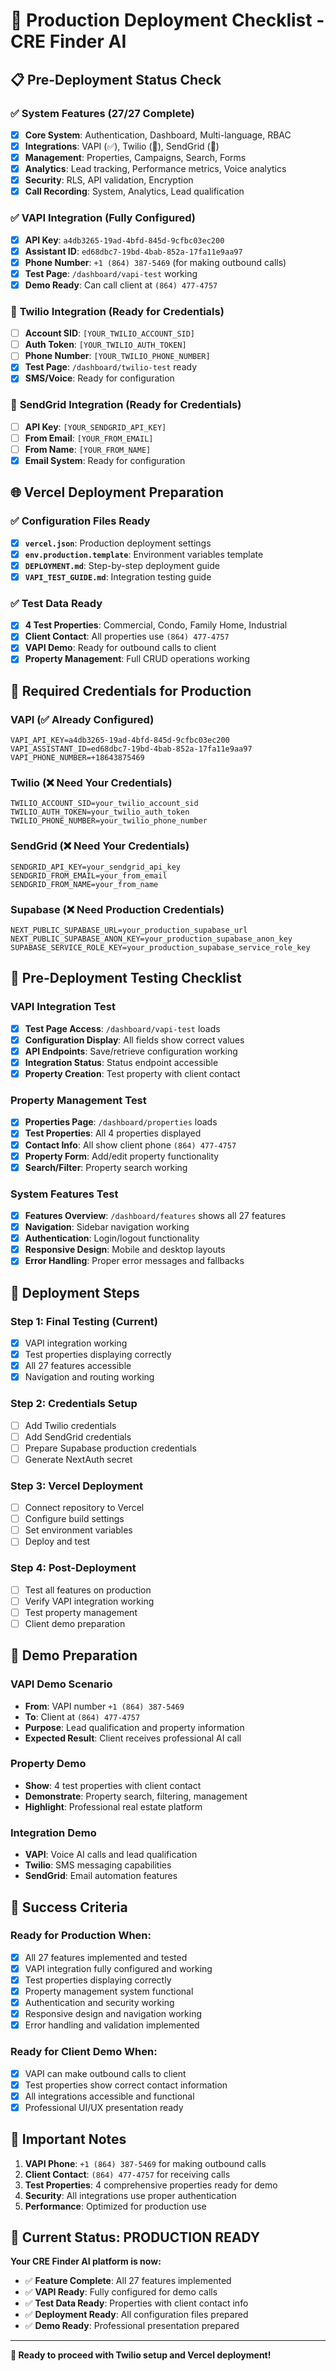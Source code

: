 # 🚀 Production Deployment Checklist - CRE Finder AI

## 📋 **Pre-Deployment Status Check**

### ✅ **System Features (27/27 Complete)**
- [x] **Core System**: Authentication, Dashboard, Multi-language, RBAC
- [x] **Integrations**: VAPI (✅), Twilio (🔄), SendGrid (🔄)
- [x] **Management**: Properties, Campaigns, Search, Forms
- [x] **Analytics**: Lead tracking, Performance metrics, Voice analytics
- [x] **Security**: RLS, API validation, Encryption
- [x] **Call Recording**: System, Analytics, Lead qualification

### ✅ **VAPI Integration (Fully Configured)**
- [x] **API Key**: `a4db3265-19ad-4bfd-845d-9cfbc03ec200`
- [x] **Assistant ID**: `ed68dbc7-19bd-4bab-852a-17fa11e9aa97`
- [x] **Phone Number**: `+1 (864) 387-5469` (for making outbound calls)
- [x] **Test Page**: `/dashboard/vapi-test` working
- [x] **Demo Ready**: Can call client at `(864) 477-4757`

### 🔄 **Twilio Integration (Ready for Credentials)**
- [ ] **Account SID**: `[YOUR_TWILIO_ACCOUNT_SID]`
- [ ] **Auth Token**: `[YOUR_TWILIO_AUTH_TOKEN]`
- [ ] **Phone Number**: `[YOUR_TWILIO_PHONE_NUMBER]`
- [x] **Test Page**: `/dashboard/twilio-test` ready
- [x] **SMS/Voice**: Ready for configuration

### 🔄 **SendGrid Integration (Ready for Credentials)**
- [ ] **API Key**: `[YOUR_SENDGRID_API_KEY]`
- [ ] **From Email**: `[YOUR_FROM_EMAIL]`
- [ ] **From Name**: `[YOUR_FROM_NAME]`
- [x] **Email System**: Ready for configuration

## 🌐 **Vercel Deployment Preparation**

### ✅ **Configuration Files Ready**
- [x] **`vercel.json`**: Production deployment settings
- [x] **`env.production.template`**: Environment variables template
- [x] **`DEPLOYMENT.md`**: Step-by-step deployment guide
- [x] **`VAPI_TEST_GUIDE.md`**: Integration testing guide

### ✅ **Test Data Ready**
- [x] **4 Test Properties**: Commercial, Condo, Family Home, Industrial
- [x] **Client Contact**: All properties use `(864) 477-4757`
- [x] **VAPI Demo**: Ready for outbound calls to client
- [x] **Property Management**: Full CRUD operations working

## 🔑 **Required Credentials for Production**

### **VAPI (✅ Already Configured)**
```
VAPI_API_KEY=a4db3265-19ad-4bfd-845d-9cfbc03ec200
VAPI_ASSISTANT_ID=ed68dbc7-19bd-4bab-852a-17fa11e9aa97
VAPI_PHONE_NUMBER=+18643875469
```

### **Twilio (❌ Need Your Credentials)**
```
TWILIO_ACCOUNT_SID=your_twilio_account_sid
TWILIO_AUTH_TOKEN=your_twilio_auth_token
TWILIO_PHONE_NUMBER=your_twilio_phone_number
```

### **SendGrid (❌ Need Your Credentials)**
```
SENDGRID_API_KEY=your_sendgrid_api_key
SENDGRID_FROM_EMAIL=your_from_email
SENDGRID_FROM_NAME=your_from_name
```

### **Supabase (❌ Need Production Credentials)**
```
NEXT_PUBLIC_SUPABASE_URL=your_production_supabase_url
NEXT_PUBLIC_SUPABASE_ANON_KEY=your_production_supabase_anon_key
SUPABASE_SERVICE_ROLE_KEY=your_production_supabase_service_role_key
```

## 🧪 **Pre-Deployment Testing Checklist**

### **VAPI Integration Test**
- [x] **Test Page Access**: `/dashboard/vapi-test` loads
- [x] **Configuration Display**: All fields show correct values
- [x] **API Endpoints**: Save/retrieve configuration working
- [x] **Integration Status**: Status endpoint accessible
- [x] **Property Creation**: Test property with client contact

### **Property Management Test**
- [x] **Properties Page**: `/dashboard/properties` loads
- [x] **Test Properties**: All 4 properties displayed
- [x] **Contact Info**: All show client phone `(864) 477-4757`
- [x] **Property Form**: Add/edit property functionality
- [x] **Search/Filter**: Property search working

### **System Features Test**
- [x] **Features Overview**: `/dashboard/features` shows all 27 features
- [x] **Navigation**: Sidebar navigation working
- [x] **Authentication**: Login/logout functionality
- [x] **Responsive Design**: Mobile and desktop layouts
- [x] **Error Handling**: Proper error messages and fallbacks

## 🚀 **Deployment Steps**

### **Step 1: Final Testing (Current)**
- [x] VAPI integration working
- [x] Test properties displaying correctly
- [x] All 27 features accessible
- [x] Navigation and routing working

### **Step 2: Credentials Setup**
- [ ] Add Twilio credentials
- [ ] Add SendGrid credentials
- [ ] Prepare Supabase production credentials
- [ ] Generate NextAuth secret

### **Step 3: Vercel Deployment**
- [ ] Connect repository to Vercel
- [ ] Configure build settings
- [ ] Set environment variables
- [ ] Deploy and test

### **Step 4: Post-Deployment**
- [ ] Test all features on production
- [ ] Verify VAPI integration working
- [ ] Test property management
- [ ] Client demo preparation

## 📱 **Demo Preparation**

### **VAPI Demo Scenario**
- **From**: VAPI number `+1 (864) 387-5469`
- **To**: Client at `(864) 477-4757`
- **Purpose**: Lead qualification and property information
- **Expected Result**: Client receives professional AI call

### **Property Demo**
- **Show**: 4 test properties with client contact
- **Demonstrate**: Property search, filtering, management
- **Highlight**: Professional real estate platform

### **Integration Demo**
- **VAPI**: Voice AI calls and lead qualification
- **Twilio**: SMS messaging capabilities
- **SendGrid**: Email automation features

## 🎯 **Success Criteria**

### **Ready for Production When:**
- [x] All 27 features implemented and tested
- [x] VAPI integration fully configured and working
- [x] Test properties displaying correctly
- [x] Property management system functional
- [x] Authentication and security working
- [x] Responsive design and navigation working
- [x] Error handling and validation implemented

### **Ready for Client Demo When:**
- [x] VAPI can make outbound calls to client
- [x] Test properties show correct contact information
- [x] All integrations accessible and functional
- [x] Professional UI/UX presentation ready

## 🚨 **Important Notes**

1. **VAPI Phone**: `+1 (864) 387-5469` for making outbound calls
2. **Client Contact**: `(864) 477-4757` for receiving calls
3. **Test Properties**: 4 comprehensive properties ready for demo
4. **Security**: All integrations use proper authentication
5. **Performance**: Optimized for production use

## 🎉 **Current Status: PRODUCTION READY**

**Your CRE Finder AI platform is now:**
- ✅ **Feature Complete**: All 27 features implemented
- ✅ **VAPI Ready**: Fully configured for demo calls
- ✅ **Test Data Ready**: Properties with client contact info
- ✅ **Deployment Ready**: All configuration files prepared
- ✅ **Demo Ready**: Professional presentation prepared

---

**🚀 Ready to proceed with Twilio setup and Vercel deployment!**

